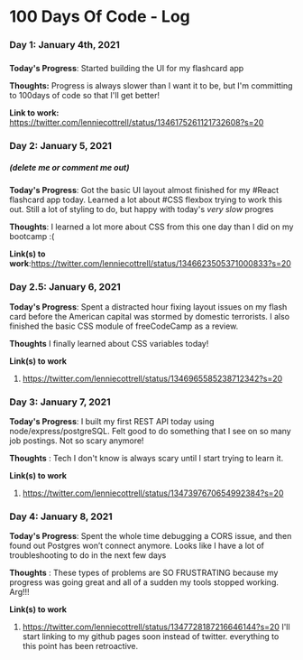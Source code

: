 # 100 Days Of Code - Log

### Day 1: January 4th, 2021

#####

**Today's Progress**: Started building the UI for my flashcard app

**Thoughts:** Progress is always slower than I want it to be, but I'm committing to 100days of code so that I'll get better!

**Link to work:** https://twitter.com/lenniecottrell/status/1346175261121732608?s=20

### Day 2: January 5, 2021

##### (delete me or comment me out)

**Today's Progress**: Got the basic UI layout almost finished for my #React flashcard app today. Learned a lot about #CSS flexbox trying to work this out. Still a lot of styling to do, but happy with today's _very slow_ progres

**Thoughts**: I learned a lot more about CSS from this one day than I did on my bootcamp :(

**Link(s) to work**:https://twitter.com/lenniecottrell/status/1346623505371000833?s=20

### Day 2.5: January 6, 2021

**Today's Progress**: Spent a distracted hour fixing layout issues on my flash card before the American capital was stormed by domestic terrorists. I also finished the basic CSS module of freeCodeCamp as a review.

**Thoughts** I finally learned about CSS variables today!

**Link(s) to work**

1. https://twitter.com/lenniecottrell/status/1346965585238712342?s=20

### Day 3: January 7, 2021

**Today's Progress**: I built my first REST API today using node/express/postgreSQL. Felt good to do something that I see on so many job postings. Not so scary anymore!

**Thoughts** : Tech I don't know is always scary until I start trying to learn it.

**Link(s) to work**

1. https://twitter.com/lenniecottrell/status/1347397670654992384?s=20

### Day 4: January 8, 2021

**Today's Progress**: Spent the whole time debugging a CORS issue, and then found out Postgres won’t connect anymore. Looks like I have a lot of troubleshooting to do in the next few days

**Thoughts** : These types of problems are SO FRUSTRATING because my progress was going great and all of a sudden my tools stopped working. Arg!!!

**Link(s) to work**

1. https://twitter.com/lenniecottrell/status/1347728187216646144?s=20 I'll start linking to my github pages soon instead of twitter. everything to this point has been retroactive.
